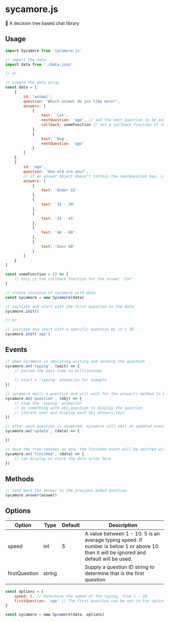 # sycamore.js

🌲 A decision tree based chat library

## Usage

```javascript
import Sycamore from 'sycamore.js'

// import the data
import data from './data.json'

// or

// create the data array
const data = [
	{
		id: 'animal',
		question: 'Which animal do you like more?',
		answers: [
			{
				text: 'Cat',
				nextQuestion: 'age', // set the next question to be asked by id, if this answer is selected 
				callback: someFunction // set a callback function if this answer is selected 
			},
			{
				text: 'Dog',
				nextQuestion: 'age'
			}
		]
	},
	{
		id: 'age',
		question: 'How old are you?',
		// if an answer object doesn't contain the nextQuestion key, it will be an end point of the tree
		answers: [
			{
				text: 'Under 15'
			},
			{
				text: '15 - 30'
			},
			{
				text: '31 - 45'
			},
			{
				text: '46 - 60'
			},
			{
				text: 'Over 60'
			}
		]
	}
]

const someFunction = () => {
	// this is the callback function for the answer 'Cat'
}

// create instance of sycamore with data
const sycamore = new Sycamore(data)

// initiate and start with the first question in the data
sycamore.init()

// or

// initiate and start with a specific question by it's ID
sycamore.init('age')
```

## Events

```javascript
// when Sycamore is emulating writing and sending the question
sycamore.on('typing', (wait) => {
	// passed the wait time in milliseconds
	
	// start a 'typing' animation for example
})

// sycamore emits a question and will wait for the answer() method to be called in response
sycamore.on('question', (obj) => {
	// stop the 'typing' animation
	// do something with obj.question to display the question
	// iterate over and display each obj.answers.text
})

// after each question is answered, sycamore will emit an updated event with the current collected data
sycamore.on('update', (data) => {

})

// once the tree reaches an end, the finished event will be emitted with the final collected data
sycamore.on('finished', (data) => {
	// can display or store the data array here
})
```

## Methods

```javascript
// send back the answer to the previous asked question
sycamore.answer(answer)
```

## Options

| Option | Type | Default | Description |
| --- | --- | --- | --- |
| speed | int | 5 | A value between 1 - 10. 5 is an average typing speed. If number is below 1 or above 10 then it will be ignored and default will be used.
| firstQuestion | string | | Supply a question ID string to determine that is the first question

```javascript
const options = {
	speed: 5, // Determine the speed of the typing, from 1 - 10
	firstQuestion: 'age' // The first question can be set in the options or passed as the first parameter to the init method
}

const sycamore = new Sycamore(data, options)
```